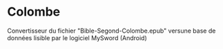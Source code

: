 Colombe
=======

Convertisseur du fichier "Bible-Segond-Colombe.epub" versune base de données lisible par le logiciel MySword (Android)
